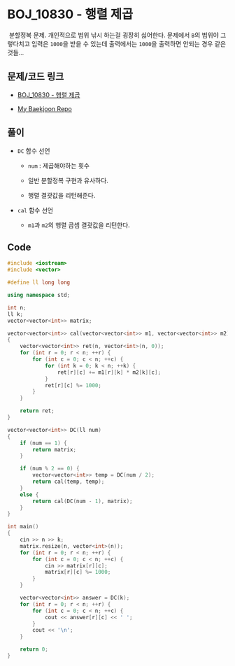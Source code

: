 # BOJ_10830 - 행렬 제곱

&nbsp;분할정복 문제. 개인적으로 범위 낚시 하는걸 굉장히 싫어한다. 문제에서 `B`의 범위야 그렇다치고 입력은 `1000`을 받을 수 있는데 출력에서는 `1000`을 출력하면 안되는 경우 같은것들...

## 문제/코드 링크

- [BOJ_10830 - 행렬 제곱](https://www.acmicpc.net/problem/10830)

- [My Baekjoon Repo](https://github.com/Meantint/Baekjoon)

## 풀이

- `DC` 함수 선언

  - `num` : 제곱해야하는 횟수

  - 일반 분할정복 구현과 유사하다.

  - 행렬 결괏값을 리턴해준다.

- `cal` 함수 선언

  - `m1`과 `m2`의 행렬 곱셈 결괏값을 리턴한다.

## Code

```cpp
#include <iostream>
#include <vector>

#define ll long long

using namespace std;

int n;
ll k;
vector<vector<int>> matrix;

vector<vector<int>> cal(vector<vector<int>> m1, vector<vector<int>> m2)
{
    vector<vector<int>> ret(n, vector<int>(n, 0));
    for (int r = 0; r < n; ++r) {
        for (int c = 0; c < n; ++c) {
            for (int k = 0; k < n; ++k) {
                ret[r][c] += m1[r][k] * m2[k][c];
            }
            ret[r][c] %= 1000;
        }
    }

    return ret;
}

vector<vector<int>> DC(ll num)
{
    if (num == 1) {
        return matrix;
    }

    if (num % 2 == 0) {
        vector<vector<int>> temp = DC(num / 2);
        return cal(temp, temp);
    }
    else {
        return cal(DC(num - 1), matrix);
    }
}

int main()
{
    cin >> n >> k;
    matrix.resize(n, vector<int>(n));
    for (int r = 0; r < n; ++r) {
        for (int c = 0; c < n; ++c) {
            cin >> matrix[r][c];
            matrix[r][c] %= 1000;
        }
    }

    vector<vector<int>> answer = DC(k);
    for (int r = 0; r < n; ++r) {
        for (int c = 0; c < n; ++c) {
            cout << answer[r][c] << ' ';
        }
        cout << '\n';
    }

    return 0;
}
```
